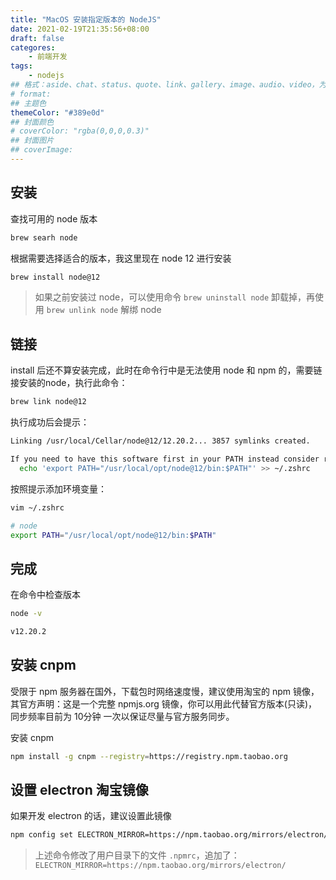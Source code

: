```yaml
---
title: "MacOS 安装指定版本的 NodeJS"
date: 2021-02-19T21:35:56+08:00
draft: false
categores:
    - 前端开发
tags:
    - nodejs
## 格式：aside、chat、status、quote、link、gallery、image、audio、video，为空则代表标准格式
# format: 
## 主题色
themeColor: "#389e0d"
## 封面颜色
# coverColor: "rgba(0,0,0,0.3)"
## 封面图片
## coverImage: 
---
```


## 安装

查找可用的 node 版本

```bash
brew searh node
```

根据需要选择适合的版本，我这里现在 node 12 进行安装

```bash
brew install node@12
```

<warning>

> 如果之前安装过 node，可以使用命令 `brew uninstall node` 卸载掉，再使用 `brew unlink node` 解绑 node

</warning>

## 链接

install 后还不算安装完成，此时在命令行中是无法使用 node 和 npm 的，需要链接安装的node，执行此命令：

```bash
brew link node@12
```

执行成功后会提示：

```bash
Linking /usr/local/Cellar/node@12/12.20.2... 3857 symlinks created.

If you need to have this software first in your PATH instead consider running:
  echo 'export PATH="/usr/local/opt/node@12/bin:$PATH"' >> ~/.zshrc
```

按照提示添加环境变量：

```bash
vim ~/.zshrc

# node
export PATH="/usr/local/opt/node@12/bin:$PATH"
```


## 完成

在命令中检查版本

```bash
node -v

v12.20.2
```

## 安装 cnpm

受限于 npm 服务器在国外，下载包时网络速度慢，建议使用淘宝的 npm 镜像，其官方声明：这是一个完整 npmjs.org 镜像，你可以用此代替官方版本(只读)，同步频率目前为 10分钟 一次以保证尽量与官方服务同步。

安装 cnpm

```bash
npm install -g cnpm --registry=https://registry.npm.taobao.org
```

## 设置 electron 淘宝镜像

如果开发 electron 的话，建议设置此镜像

```bash
npm config set ELECTRON_MIRROR=https://npm.taobao.org/mirrors/electron/
```

<info>

> 上述命令修改了用户目录下的文件 `.npmrc`，追加了：`ELECTRON_MIRROR=https://npm.taobao.org/mirrors/electron/`

</info>